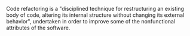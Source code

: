 Code refactoring is a "disciplined technique for restructuring an existing body of code, altering its internal structure without changing its external behavior", undertaken in order to improve some of the nonfunctional attributes of the software.
